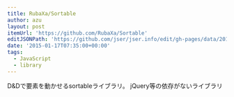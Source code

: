 ```yaml
---
title: RubaXa/Sortable
author: azu
layout: post
itemUrl: 'https://github.com/RubaXa/Sortable'
editJSONPath: 'https://github.com/jser/jser.info/edit/gh-pages/data/2015/01/index.json'
date: '2015-01-17T07:35:00+00:00'
tags:
  - JavaScript
  - library
---
```

D&Dで要素を動かせるsortableライブラリ。
jQuery等の依存がないライブラリ
